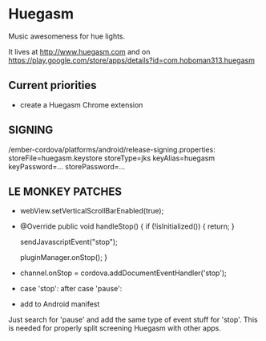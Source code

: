# Huegasm

Music awesomeness for hue lights.

It lives at http://www.huegasm.com and on https://play.google.com/store/apps/details?id=com.hoboman313.huegasm

## Current priorities
- create a Huegasm Chrome extension

## SIGNING
/ember-cordova/platforms/android/release-signing.properties:
storeFile=huegasm.keystore
storeType=jks
keyAlias=huegasm
keyPassword=...
storePassword=...

## LE MONKEY PATCHES
- webView.setVerticalScrollBarEnabled(true);
- @Override
 public void handleStop() {
     if (!isInitialized()) {
         return;
     }

     sendJavascriptEvent("stop");

     pluginManager.onStop();
 }
- channel.onStop = cordova.addDocumentEventHandler('stop');
- case 'stop': after case 'pause':
- add <uses-permission android:name="android.permission.READ_EXTERNAL_STORAGE" /> to Android manifest

Just search for 'pause' and add the same type of event stuff for 'stop'. This is needed for properly split screening Huegasm with other apps.
